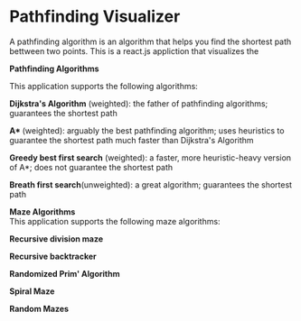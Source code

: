 <h1>Pathfinding Visualizer</h1>

A pathfinding algorithm is an algorithm that helps you find the shortest path bettween two points. This is a react.js appliction that visualizes the

<b>Pathfinding Algorithms</b>

This application supports the following algorithms:

<b>Dijkstra's Algorithm</b> (weighted): the father of pathfinding algorithms; guarantees the shortest path

<b>A* </b> (weighted): arguably the best pathfinding algorithm; uses heuristics to guarantee the shortest path much faster than Dijkstra's Algorithm

<b>Greedy best first search</b> (weighted): a faster, more heuristic-heavy version of A*; does not guarantee the shortest path

<b>Breath first search</b>(unweighted): a great algorithm; guarantees the shortest path

<b>Maze Algorithms</b>
<br/>
This application supports the following maze algorithms:
<br/>

<b>Recursive division maze</b> 

<b>Recursive backtracker </b>

<b>Randomized Prim' Algorithm</b>

<b>Spiral Maze</b>

<b>Random Mazes</b>


